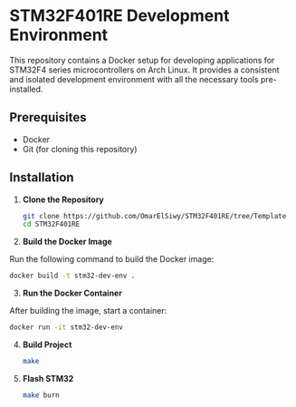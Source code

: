 # STM32F401RE Development Environment

This repository contains a Docker setup for developing applications for STM32F4 series microcontrollers on Arch Linux. It provides a consistent and isolated development environment with all the necessary tools pre-installed.

## Prerequisites

- Docker
- Git (for cloning this repository)

## Installation

1. **Clone the Repository**
   
   ```bash
   git clone https://github.com/OmarElSiwy/STM32F401RE/tree/Template
   cd STM32F401RE
   ```

2. **Build the Docker Image**

Run the following command to build the Docker image:

   ```bash
   docker build -t stm32-dev-env .
   ```

3. **Run the Docker Container**

After building the image, start a container:

   ```bash
   docker run -it stm32-dev-env
   ```

4. **Build Project**

   ```bash
   make
   ```

6. **Flash STM32**

   ```bash
   make burn
   ```
